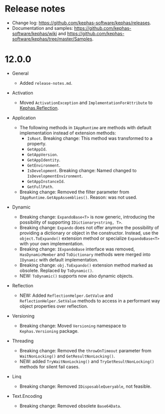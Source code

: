 ﻿# Release notes

* Change log: https://github.com/kephas-software/kephas/releases.
* Documentation and samples: https://github.com/kephas-software/kephas/wiki and https://github.com/kephas-software/kephas/tree/master/Samples.

# 12.0.0

* General
  * Added ```release-notes.md```.

* Activation
  * Moved ```ActivationException``` and ```ImplementationForAttribute``` to [Kephas.Reflection](https://www.nuget.org/packages/Kephas.Reflection).

* Application 
  * The following methods in ```IAppRuntime``` are methods with default implementation instead of extension methods:
    * ```IsRoot```. Breaking change: This method was transformed to a property.
    * ```GetAppId```.
    * ```GetAppVersion```.
    * ```GetAppIdentity```.
    * ```GetEnvironment```.
    * ```IsDevelopment```. Breaking change: Named changed to ```IsDevelopmentEnvironment```.
    * ```GetAppInstanceId```.
    * ```GetFullPath```.
  * Breaking change: Removed the filter parameter from ``IAppRuntime.GetAppAssemblies()``. Reason: was not used.

* Dynamic
  * Breaking change: ```ExpandoBase<T>``` is now generic, introducing the possibility of supporting ```IDictionary<string, T>```.
  * Breaking change: ```Expando``` does not offer anymore the possibility of providing a dictionary or object in the constructor. Instead, use the ```object.ToExpando()``` extension method or specialize ```ExpandoBase<T>``` with your own implementation.
  * Breaking change: ```IExpandoBase``` interface was removed, ```HasDynamicMember``` and ```ToDictionary``` methods were merged into ```IDynamic``` with default implementation.
  * Breaking change: ```obj.ToExpando()``` extension method marked as obsolete. Replaced by ```ToDynamic()```.
  * NEW: ``ToDynamic()`` supports now also dynamic objects.

* Reflection
  * NEW: Added ```ReflectionHelper.GetValue``` and ```ReflectionHelper.SetValue``` methods to access in a performant way object properties over reflection.

* Versioning
  * Breaking change: Moved ```Versioning``` namespace to ```Kephas.Versioning``` package.

* Threading
  * Breaking change: Removed the ```throwOnTimeout``` parameter from ```WaitNonLocking()``` and ```GetResultNonLocking()```.
  * NEW: added ```TryWaitNonLocking()``` and ```TryGetResultNonLocking()``` methods for silent fail cases.

* Linq
  * Breaking change: Removed ```IDisposableQueryable```, not feasible.

* Text.Encoding
  * Breaking change: Removed obsolete ```Base64Data```.
